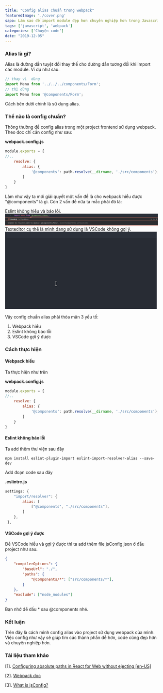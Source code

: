 ```yaml
---
title: "Config alias chuẩn trong webpack"
featuredImage: './cover.png'
sapo: Làm sao để import module đẹp hơn chuyên nghiệp hơn trong Javascript.
tags: ['javascript', 'webpack']
categories: ['Chuyện code']
date: "2019-12-05"
---
```

### Alias là gì?
Alias là đường dẫn tuyệt đối thay thế cho đường dẫn tương đối khi import các module. Ví dụ như sau:
```javascript
// thay vì  dùng
import Menu from '../../../components/Form';
// thì dùng
import Menu from '@components/Form';
```
Cách bên dưới chính là sử dụng alias.

### Thế nào là config chuẩn?
Thông thường để config alias trong một project frontend sử dụng webpack. Theo doc chỉ cần config như sau:

**webpack.config.js**
```javascript
module.exports = {
//..
	resolve: {
		alias: {
    		'@components': path.resolve(__dirname, './src/components'),
    	}
	}
}
```
Làm như vậy ta mới giải quyết một vấn đề là cho webpack hiểu được "@components" là gì. Còn 2 vấn đề nữa ta mắc phải đó là:

Eslint không hiểu và báo lỗi.
![eslint-alias](./eslint-error.png)
Texteditor cụ thể là mình đang sử dụng là VSCode không gợi ý.
![vscode-alias](./vscode.gif)

Vậy config chuẩn alias phải thỏa mãn 3 yếu tố:
1.	Webpack hiểu
2.	Eslint không báo lỗi
3.	VSCode gợi ý được

### Cách thực hiện
#### Webpack hiểu
Ta thực hiện như trên

**webpack.config.js**
```javascript
module.exports = {
//..
	resolve: {
		alias: {
    		'@components': path.resolve(__dirname, './src/components'),
    	}
	}
}
```
#### Eslint không báo lỗi
Ta add thêm thư viện sau đây
```
npm install eslint-plugin-import eslint-import-resolver-alias --save-dev
```
Add đoạn code sau đây

**.eslintrc.js**
```javascript
settings: {
	"import/resolver": {
    	alias: [
        	["@components", "./src/components"],
      	]
    },
 },
```
#### VSCode gợi ý được
Để VSCode hiểu và gợi ý được thì ta add thêm file jsConfig.json ở đầu project như sau.
```json
{
	"compilerOptions": {
    	"baseUrl": "./",
    	"paths": {
      		"@components/*": ["src/components/*"],
    	}
  	},
  	"exclude": ["node_modules"]
}
```
Bạn nhớ để dấu * sau @components nhé.
### Kết luận
Trên đây là cách mình config alias vào project sử dụng webpack của mình. Việc config như vậy sẽ giúp tìm các thành phần dễ hơn, code cũng đẹp hơn và chuyên nghiệp hơn. 

### Tài liệu tham khảo
[1]. [Configuring absolute paths in React for Web without ejecting [en-US]](https://dev.to/heybrunoandrade/configuring-absolute-paths-in-react-for-web-without-ejecting-en-us-52h6)

[2]. [Webpack doc](https://webpack.js.org/configuration/resolve/)
 
[3]. [What is jsConfig?](https://code.visualstudio.com/docs/languages/jsconfig)